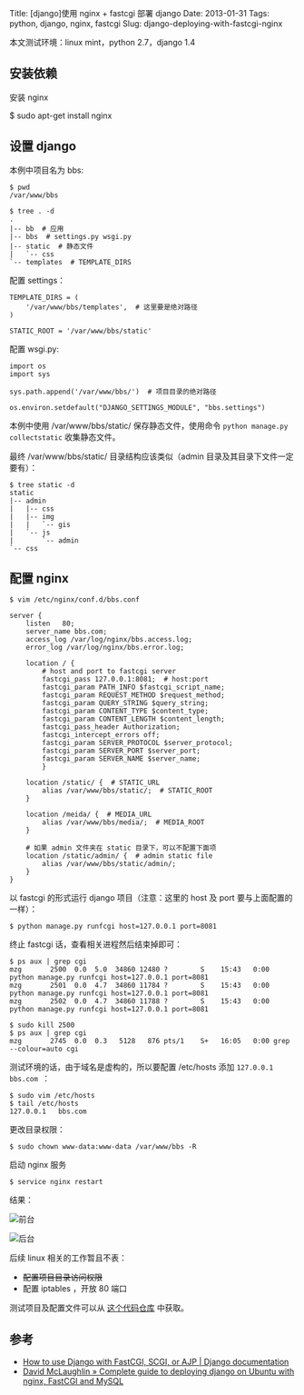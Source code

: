 Title: [django]使用 nginx + fastcgi 部署 django
Date: 2013-01-31
Tags: python, django, nginx, fastcgi
Slug: django-deploying-with-fastcgi-nginx

本文测试环境：linux mint，python 2.7，django 1.4

## 安装依赖

安装 nginx

$ sudo apt-get install nginx


## 设置 django

本例中项目名为 bbs:

    $ pwd
    /var/www/bbs

    $ tree . -d
    .
    |-- bb  # 应用
    |-- bbs  # settings.py wsgi.py
    |-- static  # 静态文件
    |   `-- css
    `-- templates  # TEMPLATE_DIRS

配置 settings：

    TEMPLATE_DIRS = (
        '/var/www/bbs/templates',  # 这里要是绝对路径
    )

    STATIC_ROOT = '/var/www/bbs/static'

配置 wsgi.py:

    import os
    import sys

    sys.path.append('/var/www/bbs/')  # 项目目录的绝对路径

    os.environ.setdefault("DJANGO_SETTINGS_MODULE", "bbs.settings")


本例中使用 /var/www/bbs/static/ 保存静态文件，使用命令
`python manage.py collectstatic` 收集静态文件。

最终 /var/www/bbs/static/ 目录结构应该类似（admin 目录及其目录下文件一定要有）：

    $ tree static -d
    static
    |-- admin
    |   |-- css
    |   |-- img
    |   |   `-- gis
    |   `-- js
    |       `-- admin
    `-- css

## 配置 nginx

    $ vim /etc/nginx/conf.d/bbs.conf

    server {
        listen   80;
        server_name bbs.com;
        access_log /var/log/nginx/bbs.access.log;
        error_log /var/log/nginx/bbs.error.log;

        location / {
            # host and port to fastcgi server
            fastcgi_pass 127.0.0.1:8081;  # host:port
            fastcgi_param PATH_INFO $fastcgi_script_name;
            fastcgi_param REQUEST_METHOD $request_method;
            fastcgi_param QUERY_STRING $query_string;
            fastcgi_param CONTENT_TYPE $content_type;
            fastcgi_param CONTENT_LENGTH $content_length;
            fastcgi_pass_header Authorization;
            fastcgi_intercept_errors off;
            fastcgi_param SERVER_PROTOCOL $server_protocol;
            fastcgi_param SERVER_PORT $server_port;
            fastcgi_param SERVER_NAME $server_name;
            }

        location /static/ {  # STATIC_URL
            alias /var/www/bbs/static/;  # STATIC_ROOT 
        }

        location /meida/ {  # MEDIA_URL
            alias /var/www/bbs/media/;  # MEDIA_ROOT 
        }

        # 如果 admin 文件夹在 static 目录下，可以不配置下面项
        location /static/admin/ {  # admin static file
            alias /var/www/bbs/static/admin/;
        }
    }

以 fastcgi 的形式运行 django 项目（注意：这里的 host 及 port 要与上面配置的一样）：

    $ python manage.py runfcgi host=127.0.0.1 port=8081

终止 fastcgi 话，查看相关进程然后结束掉即可：


    $ ps aux | grep cgi
    mzg       2500  0.0  5.0  34860 12480 ?        S    15:43   0:00 python manage.py runfcgi host=127.0.0.1 port=8081
    mzg       2501  0.0  4.7  34860 11784 ?        S    15:43   0:00 python manage.py runfcgi host=127.0.0.1 port=8081
    mzg       2502  0.0  4.7  34860 11788 ?        S    15:43   0:00 python manage.py runfcgi host=127.0.0.1 port=8081

    $ sudo kill 2500
    $ ps aux | grep cgi
    mzg       2745  0.0  0.3   5128   876 pts/1    S+   16:05   0:00 grep --colour=auto cgi

测试环境的话，由于域名是虚构的，所以要配置 /etc/hosts 添加 `127.0.0.1  bbs.com `：

    $ sudo vim /etc/hosts
    $ tail /etc/hosts
    127.0.0.1   bbs.com

更改目录权限：

    $ sudo chown www-data:www-data /var/www/bbs -R

启动 nginx 服务

    $ service nginx restart

结果：

![前台](/static/images/2013-1-django-deploying-nginx-01.png)

![后台](/static/images/2013-1-django-deploying-nginx-02.png)

后续 linux 相关的工作暂且不表：

* <del>配置项目目录访问权限</del>
* 配置 iptables ，开放 80 端口

测试项目及配置文件可以从 [这个代码仓库](https://github.com/mozillazg/django-simple-projects/tree/master/projects/bbs) 中获取。

## 参考

* [How to use Django with FastCGI, SCGI, or AJP | Django documentation](https://docs.djangoproject.com/en/dev/howto/deployment/fastcgi/)
* [David McLaughlin » Complete guide to deploying django on Ubuntu with nginx, FastCGI and MySQL](http://www.dmclaughlin.com/2008/11/03/complete-guide-to-deploying-django-on-ubuntu-with-nginx-fastcgi-and-mysql/)
